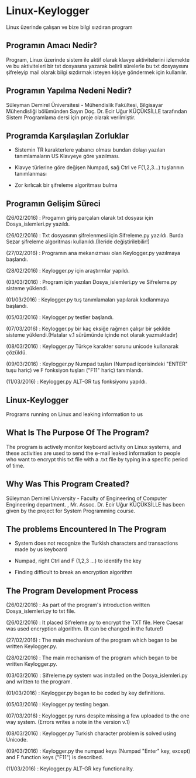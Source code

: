 # Linux-Keylogger

Linux üzerinde çalışan ve bize bilgi sızdıran program

Programın Amacı Nedir?
--------------------------------

Program, Linux üzerinde sistem ile aktif olarak klavye aktivitelerini izlemekte ve bu aktiviteleri bir txt dosyasına yazarak belirli sürelerle bu txt dosyayısını şifreleyip mail olarak bilgi sızdırmak isteyen kişiye göndermek için kullanılır.


Programın Yapılma Nedeni Nedir?
--------------------------------

Süleyman Demirel Üniversitesi - Mühendislik Fakültesi, Bilgisayar Mühendisliği bölümünden Sayın Doç. Dr. Ecir Uğur KÜÇÜKSİLLE tarafından Sistem Programlama dersi için proje olarak verilmiştir.


Programda Karşılaşılan Zorluklar
--------------------------------

* Sistemin TR karakterlere yabancı olması bundan dolayı yazılan tanımlamaların US Klavyeye göre yazılması.

* Klavye türlerine göre değişen Numpad, sağ Ctrl ve F(1,2,3...) tuşlarının tanımlanması

* Zor kırlıcak bir şifreleme algoritması bulma


Programın Gelişim Süreci
--------------------------------

(26/02/2016) : Progamın giriş parçaları olarak txt dosyası için Dosya_islemleri.py yazıldı.

(26/02/2016) : Txt dosyasının şifrelenmesi için Sifreleme.py yazıldı. Burda Sezar şifreleme algoritması kullanıldı.(İleride değiştirilebilir!)

(27/02/2016) : Programın ana mekanızması olan Keylogger.py yazılmaya başlandı.

(28/02/2016) : Keylogger.py için araştırmlar yapıldı.

(03/03/2016) : Program için yazılan Dosya_islemleri.py ve Sifreleme.py sisteme yüklendi.

(01/03/2016) : Keylogger.py tuş tanımlamaları yapılarak kodlanmaya başlandı.

(05/03/2016) : Keylogger.py testler başlandı.

(07/03/2016) : Keylogger.py bir kaç eksiğe rağmen çalışır bir şekilde sisteme yüklendi.(Hatalar v.1 sürümünde içinde not olarak yazmaktadır)

(08/03/2016) : Keylogger.py Türkçe karakter sorunu unicode kullanarak çözüldü.

(09/03/2016) : Keylogger.py Numpad tuşları (Numpad içerisindeki "ENTER" tuşu hariç) ve F fonksiyon tuşları ("F11" hariç) tanımlandı.

(11/03/2016) : Keylogger.py ALT-GR tuş fonksiyonu yapıldı.

Linux-Keylogger
---------------------------------------
Programs running on Linux and leaking information to us


What Is The Purpose Of The Program?
---------------------------------------
The program is actively monitor keyboard activity on Linux systems, and these activities are used to send the e-mail leaked information to people who want to encrypt this txt file with a .txt file by typing in a specific period of time.

Why Was This Program Created?
---------------------------------------
Süleyman Demirel University - Faculty of Engineering of Computer Engineering department. , Mr. Assoc. Dr. Ecir Uğur KÜÇÜKSİLLE has been given by the project for System Programming course.

The problems Encountered In The Program
----------------------------------------
* System does not recognize the Turkish characters and transactions made by us keyboard

* Numpad, right Ctrl and F (1,2,3 ...) to identify the key

* Finding difficult to break an encryption algorithm

The Program Development Process
---------------------------------------

(26/02/2016) : As part of the program's introduction written Dosya_islemleri.py to txt file.

(26/02/2016) : It placed Sifreleme.py to encrypt the TXT file. Here Caesar was used encryption algorithm. (It can be changed in the future!) 

(27/02/2016) : The main mechanism of the program which began to be written Keylogger.py.

(28/02/2016) : The main mechanism of the program which began to be written Keylogger.py.

(03/03/2016) : Sifreleme.py system was installed on the Dosya_islemleri.py and written to the program.

(01/03/2016) : Keylogger.py began to be coded by key definitions. 

(05/03/2016) : Keylogger.py testing began.

(07/03/2016) : Keylogger.py runs despite missing a few uploaded to the one way system. (Errors writes a note in the version v.1)

(08/03/2016) : Keylogger.py Turkish character problem is solved using Unicode.

(09/03/2016) : Keylogger.py the numpad keys (Numpad "Enter" key, except) and F function keys ("F11") is described.

(11/03/2016) : Keylogger.py ALT-GR key functionality.
